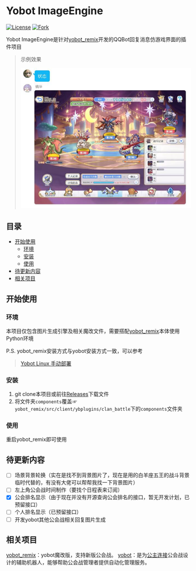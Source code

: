 # Yobot ImageEngine
[![License](https://img.shields.io/github/license/qiandeng1/yobot_ImageEngine)](LICENSE) 
[![Fork](https://img.shields.io/badge/yobot-remix-blue)](https://github.com/eggggi/yobot_remix)

Yobot ImageEngine是针对[yobot_remix](https://github.com/eggggi/yobot_remix)开发的QQBot回复消息仿游戏界面的插件项目
> 示例效果
> 
> ![demo](https://github.com/qiandeng1/yobot_ImageEngine/blob/main/image/demo.jpg)
## 目录
- [开始使用](https://github.com/qiandeng1/yobot_ImageEngine/#开始使用)
	- [环境](https://github.com/qiandeng1/yobot_ImageEngine/#环境)
	- [安装](https://github.com/qiandeng1/yobot_ImageEngine/#安装)
	- [使用](https://github.com/qiandeng1/yobot_ImageEngine/#使用)
- [待更新内容](https://github.com/qiandeng1/yobot_ImageEngine/#待更新内容)
- [相关项目](https://github.com/qiandeng1/yobot_ImageEngine/#相关项目)

## 开始使用
### 环境
本项目仅包含图片生成引擎及相关魔改文件，需要搭配[yobot_remix](https://github.com/eggggi/yobot_remix)本体使用
Python环境

P.S.
yobot_remix安装方式与yobot安装方式一致，可以参考
> [Yobot Linux 手动部署](http://yobot.win/install/Linux-gocqhttp/)

### 安装
 1. git clone本项目或前往[Releases](https://github.com/qiandeng1/yobot_ImageEngine/releases)下载文件
 2. 将文件夹`components`覆盖☞`yobot_remix/src/client/ybplugins/clan_battle`下的`components`文件夹

### 使用
重启yobot_remix即可使用

## 待更新内容

 - [ ] 场景背景轮换（实在是找不到背景图片了，现在是用的白羊座五王的战斗背景临时代替的，有没有大佬可以帮帮我找一下背景图片）
 - [ ] 左上角公会战时间制作（要找个日程表来订阅）
 - [x] 公会排名显示（由于现在并没有开源查询公会排名的接口，暂无开发计划，已预留接口）
 - [ ] 个人排名显示（已预留接口）
 - [ ] 开发yobot其他公会战相关回复图片生成

## 相关项目
[yobot_remix](https://github.com/eggggi/yobot_remix)：yobot魔改版，支持新版公会战。
[yobot](https://github.com/yuudi/yobot)：是为[公主连接](https://priconne-redive.jp/)公会战设计的辅助机器人，能够帮助公会战管理者提供自动化管理服务。
